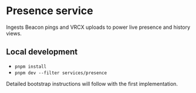 # Presence service

Ingests Beacon pings and VRCX uploads to power live presence and history views.

## Local development

- `pnpm install`
- `pnpm dev --filter services/presence`

Detailed bootstrap instructions will follow with the first implementation.
